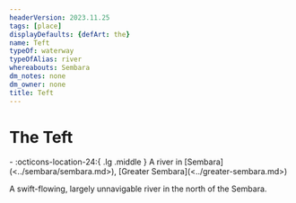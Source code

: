 ```yaml
---
headerVersion: 2023.11.25
tags: [place]
displayDefaults: {defArt: the}
name: Teft
typeOf: waterway
typeOfAlias: river
whereabouts: Sembara
dm_notes: none
dm_owner: none
title: Teft
---
```

# The Teft
<div class="grid cards ext-narrow-margin ext-one-column" markdown>
-    :octicons-location-24:{ .lg .middle } A river in [Sembara](<../sembara/sembara.md>), [Greater Sembara](<../greater-sembara.md>)  
</div>


A swift-flowing, largely unnavigable river in the north of the Sembara. 